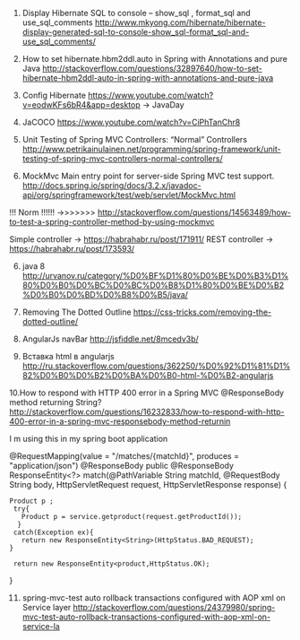 1. Display Hibernate SQL to console – show_sql , format_sql and use_sql_comments
http://www.mkyong.com/hibernate/hibernate-display-generated-sql-to-console-show_sql-format_sql-and-use_sql_comments/

2. How to set hibernate.hbm2ddl.auto in Spring with Annotations and pure Java
http://stackoverflow.com/questions/32897640/how-to-set-hibernate-hbm2ddl-auto-in-spring-with-annotations-and-pure-java

3. Config Hibernate
https://www.youtube.com/watch?v=eodwKFs6bR4&app=desktop -> JavaDay

4. JaCOCO
https://www.youtube.com/watch?v=CiPhTanChr8

5. Unit Testing of Spring MVC Controllers: “Normal” Controllers
http://www.petrikainulainen.net/programming/spring-framework/unit-testing-of-spring-mvc-controllers-normal-controllers/

5. MockMvc
Main entry point for server-side Spring MVC test support.
http://docs.spring.io/spring/docs/3.2.x/javadoc-api/org/springframework/test/web/servlet/MockMvc.html

!!! Norm !!!!!! ->>>>>>>
http://stackoverflow.com/questions/14563489/how-to-test-a-spring-controller-method-by-using-mockmvc

Simple controller -> https://habrahabr.ru/post/171911/
REST controller -> https://habrahabr.ru/post/173593/


6. java 8
http://urvanov.ru/category/%D0%BF%D1%80%D0%BE%D0%B3%D1%80%D0%B0%D0%BC%D0%BC%D0%B8%D1%80%D0%BE%D0%B2%D0%B0%D0%BD%D0%B8%D0%B5/java/

7.  Removing The Dotted Outline
https://css-tricks.com/removing-the-dotted-outline/

8. AngularJs navBar
http://jsfiddle.net/8mcedv3b/


9. Вставка html в angularjs
http://ru.stackoverflow.com/questions/362250/%D0%92%D1%81%D1%82%D0%B0%D0%B2%D0%BA%D0%B0-html-%D0%B2-angularjs

10.How to respond with HTTP 400 error in a Spring MVC @ResponseBody method returning String?
http://stackoverflow.com/questions/16232833/how-to-respond-with-http-400-error-in-a-spring-mvc-responsebody-method-returnin


I m using this in my spring boot application

@RequestMapping(value = "/matches/{matchId}", produces = "application/json")
@ResponseBody
public @ResponseBody ResponseEntity<?> match(@PathVariable String matchId, @RequestBody String body,
            HttpServletRequest request, HttpServletResponse response) {

    Product p ;
     try{
       Product p = service.getproduct(request.getProductId());
      }
     catch(Exception ex){
       return new ResponseEntity<String>(HttpStatus.BAD_REQUEST);
    }

     return new ResponseEntity<product,HttpStatus.OK);

}

11. spring-mvc-test auto rollback transactions configured with AOP xml on Service layer
http://stackoverflow.com/questions/24379980/spring-mvc-test-auto-rollback-transactions-configured-with-aop-xml-on-service-la

